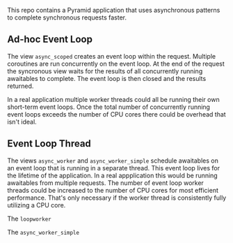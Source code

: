 This repo contains a Pyramid application that uses asynchronous
patterns to complete synchronous requests faster.

## Ad-hoc Event Loop
The view `async_scoped`  creates an event loop within the request. Multiple
coroutines are run concurrently on the event loop. At the end of the request
the syncronous view waits for the results of all concurrently running
awaitables to complete. The event loop is then closed and the results
returned.

In a real application multiple worker threads could all be running their own
short-term event loops. Once the total number of concurrently running event
loops exceeds the number of CPU cores there could be overhead that isn't
ideal.

## Event Loop Thread

The views `async_worker` and `async_worker_simple` schedule awaitables on
an event loop that is running in a separate thread. This event loop lives
for the lifetime of the application. In a real appplication this would be
running awaitables from multiple requests. The number of event loop worker
threads could be increased to the number of CPU cores for most efficient
performance. That's only necessary if the worker thread is consistently
fully utilizing a CPU core.

The `loopworker`

The `async_worker_simple`